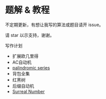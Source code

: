 # 题解 & 教程

不定期更新，有想让我写的算法或题目请开 issue。

请 star 以示支持，谢谢。

写作计划
- 扩展欧几里得
- AC自动机
- [palindromic series](https://codeforces.com/blog/entry/19193)
- 背包全集
- 红黑树
- 后缀自动机
- [Surreal Number](https://www.whitman.edu/Documents/Academics/Mathematics/Grimm.pdf)
